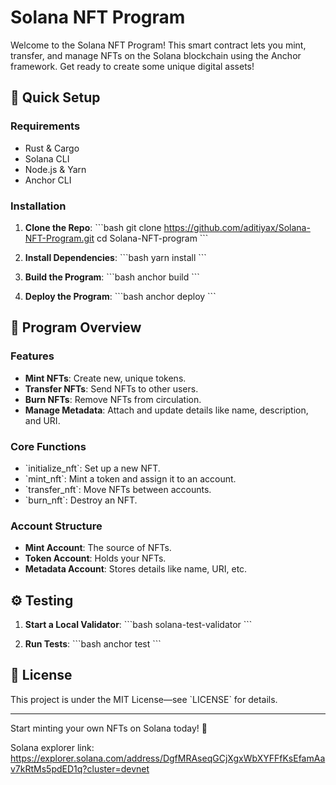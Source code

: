 
# Solana NFT Program

Welcome to the Solana NFT Program! This smart contract lets you mint, transfer, and manage NFTs on the Solana blockchain using the Anchor framework. Get ready to create some unique digital assets!

## 🚀 Quick Setup

### Requirements

- Rust & Cargo
- Solana CLI
- Node.js & Yarn
- Anchor CLI

### Installation

1. **Clone the Repo**:
   \`\`\`bash
   git clone https://github.com/aditiyax/Solana-NFT-Program.git
   cd Solana-NFT-program
   \`\`\`

2. **Install Dependencies**:
   \`\`\`bash
   yarn install
   \`\`\`

3. **Build the Program**:
   \`\`\`bash
   anchor build
   \`\`\`

4. **Deploy the Program**:
   \`\`\`bash
   anchor deploy
   \`\`\`

## 📜 Program Overview

### Features

- **Mint NFTs**: Create new, unique tokens.
- **Transfer NFTs**: Send NFTs to other users.
- **Burn NFTs**: Remove NFTs from circulation.
- **Manage Metadata**: Attach and update details like name, description, and URI.

### Core Functions

- \`initialize_nft\`: Set up a new NFT.
- \`mint_nft\`: Mint a token and assign it to an account.
- \`transfer_nft\`: Move NFTs between accounts.
- \`burn_nft\`: Destroy an NFT.

### Account Structure

- **Mint Account**: The source of NFTs.
- **Token Account**: Holds your NFTs.
- **Metadata Account**: Stores details like name, URI, etc.

## ⚙️ Testing

1. **Start a Local Validator**:
   \`\`\`bash
   solana-test-validator
   \`\`\`

2. **Run Tests**:
   \`\`\`bash
   anchor test
   \`\`\`


## 📄 License

This project is under the MIT License—see \`LICENSE\` for details.


---

Start minting your own NFTs on Solana today! 🚀


Solana explorer link: https://explorer.solana.com/address/DgfMRAseqGCjXgxWbXYFFfKsEfamAav7kRtMs5pdED1q?cluster=devnet
